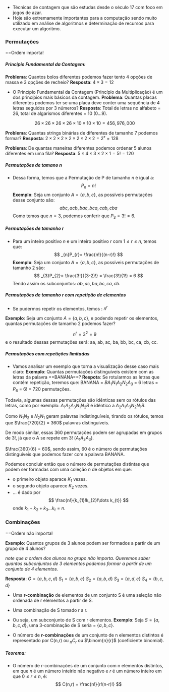 - Técnicas de contagem que são estudas desde o século 17 com foco em jogos de azar.
- Hoje são extremamente importantes para a computação sendo muito utilizado em análise de algoritmos e determinação de recursos para executar um algoritmo.


### Permutações
==Ordem importa!

##### Princípio Fundamental da Contagem:
**Problema**: Quantos bolos diferentes podemos fazer tento 4 opções de massa e 3 opções de recheio?
**Resposta**: $4 \times 3 = 12$

- O Princípio Fundamental da Contagem (Princípio da Multiplicação) é um dos princípios mais básicos da contagem.
**Problema**: Quantas placas diferentes podemos ter se uma placa deve conter uma sequência de 4 letras seguidos por 3 números?
**Resposta**: Total de letras no alfabeto = 26, total de algarismos diferentes = 10 (0...9).

$$
26 \times 26 \times 26 \times 26 \times 10 \times 10 \times 10 = 456,976,000
$$

**Problema**: Quantas strings binárias de diferentes de tamanho 7 podemos formar? 
**Resposta**: $2 \times 2 \times 2 \times 2 \times 2 \times 2 \times 2 = 2⁷ = 128$

**Problema**: De quantas maneiras diferentes podemos ordenar 5 alunos diferentes em uma fila? 
**Resposta**: $5 \times 4 \times 3 \times 2 \times 1 = 5! = 120$
##### Permutações de tamano n
- Dessa forma, temos que a Permutação de P de tamanho $n$ é igual a:
$$
P_{n} = n!
$$
**Exemplo**: Seja um conjunto $A = \{ a,b,c \}$, as possíveis permutações desse conjunto são:
$$
abc, acb, bac, bca, cab, cba
$$
Como temos que $n = 3$, podemos conferir que $P_{3}= 3! = 6$.
##### Permutações de tamanho r
- Para um inteiro positivo $n$ e um inteiro positivo $r$ com $1\leq r\leq n$, temos que:
$$
_{n}P_{r}= \frac{n!}{(n-r)!}
$$
**Exemplo**: Seja um conjunto $A = \{ a,b,c \}$, as possíveis permutações de tamanho 2 são:
$$
_{3}P_{2}= \frac{3!}{(3-2)!} = \frac{3!}{1!} = 6
$$
Tendo assim os subconjuntos: $ab, ac, ba, bc, ca, cb$.
##### Permutações de tamanho r com repetição de elementos
- Se pudermos repetir os elementos, temos : $n^r$

**Exemplo**:  Seja um conjunto $A= \{ a,b,c \}$, e podendo repetir os elementos, quantas permutações de tamanho 2 podemos fazer? 

$$
n^r = 3^2 = 9
$$
e o resultado dessas permutações será:  aa, ab, ac, ba, bb, bc, ca, cb, cc.

##### Permutações com repetições limitadas
- Vamos analisar um exemplo que torna a visualização desse caso mais claro:
**Exemplo**: Quantas permutações distinguíveis existem com as letras da palavra ==BANANA==?
**Respota**: 
 Se rotularmos as letras que contém repetição, teremos que: 
BANANA = $B A_{1} N_{1} A_{2} N_{2} A_{3}$ = 6 letras = $P_{6}$ = 6! = 720 permutações.

Todavia, algumas dessas permutações são idênticas sem os rótulos das letras, como por exemplo: $A_{1}A_{2}A_{3}N_{1}N_{2}B$ é idêntico a $A_{2}A_{1}A_{3}N_{2}N_{1}B$.

Como $N_{1}N_{2}$ e $N_{2}N_{1}$ geram palavras indistinguíveis, tirando os rótulos, temos que $\frac{720}{2} = 360$  palavras distinguíveis.

De modo similar, essas 360 permutações podem ser agrupadas em grupos de 3!, já que o A se repete em 3! ($A_{1}A_{2}A_{3}$).

$\frac{360}{6} = 60$, sendo assim, 60 é o número de permutações distinguíveis que podemos fazer com a palavra BANANA.

Podemos concluir então que o número de permutações distintas que podem ser formadas com uma coleção $n$ de objetos em que:

- o primeiro objeto aparace $K_{1}$ vezes.
- o segundo objeto aparece $K_{2}$ vezes.
- ... 
é dado por $$
\frac{n!}{k_{1}!k_{2}!\dots k_{t}}
$$
onde $k_{1}+ k_{2} + k_{3}\dots k_{t}=n$.

### Combinações 
==Ordem não importa!

**Exemplo**: Quantos grupos de 3 alunos podem ser formados a partir de um grupo de 4 alunos? 

_note que a ordem dos alunos no grupo não importa. Queremos saber quantos subconjuntos de 3 elementos podemos formar a partir de um conjunto de 4 elementos._

**Resposta**: $G = \{ a,b,c,d \}$ 
$S_{1}= \{ a,b,c \}$
$S_{2} = \{ a,b,d \}$
$S_{3}= \{ a, d,c\}$
$S_{4} = \{ b,c,d \}$

- Uma **r-combinação** de elementos de um conjunto S é uma seleção não ordenada de r elementos a partir de S. 
- Uma combinação de S tomado r a r. 
- Ou seja, um subconjunto de S com r elementos.
**Exemplo**: Seja $S = \{ a,b,c,d\}$, uma  3-combinação de S seria = $\{ a,b,c\}$.

- O número de **r-combinações** de um conjunto de n elementos distintos é representado por C(n,r) ou  $_{n}C_{r}$  ou  $\binom{n}{r}$ (coeficiente binomial).
##### **Teorema**:
- O número de r-combinações de um conjunto com n elementos distintos, em que $n$ é um número inteirio não negativo e $r$ é um número inteiro em que $0\leq r\leq n$, é:
$$
C(n,r) = \frac{n!}{r!(n-r)!}
$$
